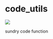 # code_utils
![](https://github.com//hyperxcode/code_utils/workflows/go/badge.svg)

sundry code function
